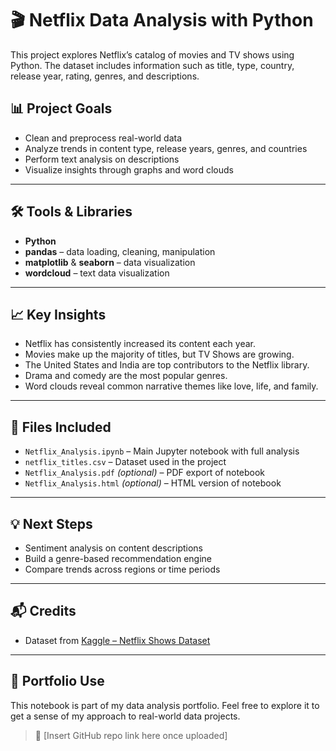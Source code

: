 # 🎬 Netflix Data Analysis with Python

This project explores Netflix’s catalog of movies and TV shows using Python. The dataset includes information such as title, type, country, release year, rating, genres, and descriptions.

## 📊 Project Goals
- Clean and preprocess real-world data
- Analyze trends in content type, release years, genres, and countries
- Perform text analysis on descriptions
- Visualize insights through graphs and word clouds

---

## 🛠️ Tools & Libraries
- **Python**
- **pandas** – data loading, cleaning, manipulation
- **matplotlib** & **seaborn** – data visualization
- **wordcloud** – text data visualization

---

## 📈 Key Insights
- Netflix has consistently increased its content each year.
- Movies make up the majority of titles, but TV Shows are growing.
- The United States and India are top contributors to the Netflix library.
- Drama and comedy are the most popular genres.
- Word clouds reveal common narrative themes like love, life, and family.

---

## 📁 Files Included
- `Netflix_Analysis.ipynb` – Main Jupyter notebook with full analysis
- `netflix_titles.csv` – Dataset used in the project
- `Netflix_Analysis.pdf` *(optional)* – PDF export of notebook
- `Netflix_Analysis.html` *(optional)* – HTML version of notebook

---

## 💡 Next Steps
- Sentiment analysis on content descriptions
- Build a genre-based recommendation engine
- Compare trends across regions or time periods

---

## 📬 Credits
- Dataset from [Kaggle – Netflix Shows Dataset](https://www.kaggle.com/datasets/shivamb/netflix-shows)

---

## 💼 Portfolio Use
This notebook is part of my data analysis portfolio. Feel free to explore it to get a sense of my approach to real-world data projects.

> 🔗 [Insert GitHub repo link here once uploaded]
